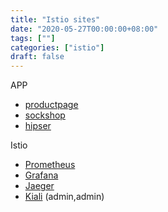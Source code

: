 ```yaml
---
title: "Istio sites"
date: "2020-05-27T00:00:00+08:00"
tags: [""]
categories: ["istio"]
draft: false
---
```




APP

- [productpage](http://39.100.0.61:30681/productpage)
- [sockshop](http://39.100.0.61:30001)
- [hipser](http://39.100.0.61:32252)



Istio

- [Prometheus](http://39.100.0.61:32644/graph)
- [Grafana](http://39.100.0.61:31223)
- [Jaeger](http://39.100.0.61:30036)
- [Kiali](http://39.100.0.61:30806/kiali/) (admin,admin)

